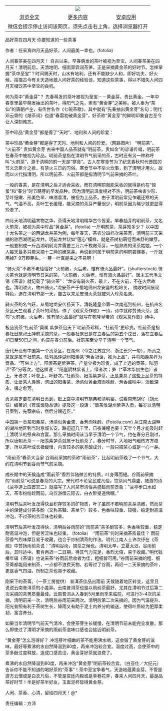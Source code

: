 

<table>
  <tr>
    <td align="center" colspan="3">
      <a href="https://github.com/ogate/ogate/blob/master/README.md"><img src="https://cloud.githubusercontent.com/assets/11880933/13434984/f430fae2-e012-11e5-814f-c2df1e82b247.jpg"/></a>
    </td>
  </tr>
  <tr>
    <td align="center">
      <a href="https://s3.ap-south-1.amazonaws.com/ogatem/oGate.htm?c815741&from=oNote">浏览全文</a>
    </td>
    <td align="center">
      <a href="https://s3.ap-south-1.amazonaws.com/ogatem/oGate.htm?from=oNote">更多内容</a>
    </td>
    <td align="center">
      <a href="https://raw.githubusercontent.com/ogate/up/master/ogate.apk">安卓应用</a>
    </td>
  </tr>
  <tr>
    <td align="center" colspan="3">
      微信会提示停止访问该网页，须先点击右上角，选择浏览器打开
    </td>
  </tr>
</table>    



品好茶在四月天 你要知道的一些茶事

作者：任采真四月天品好茶，人间最美一幸也。(fotolia)




人间春茶美在四月天！
自古以来，早春萌发的茶叶被视为至宝。人间春茶美在四月天！清明前后，天清地明、细雨霏霏润茶芛，正是采摘黄金茶的好时节。怎样掌握“茶中至宝”？时间赐天时，山水有地利，还有不能缺少人和，即好功夫、好火候。拾掇古今有关天造地蕴人间好茶的经验谈，知道这些茶事，得以不错失人间四月天啜饮茶中至宝的良机。


何为茶中“黄金芽”？
先春萌发的茶叶被视为至宝－－黄金芽，贵比黄金。一年中春季里最早萌发抽出的茶叶，得阳气之先，素有“黄金芽”之美称。被人奉为“茶仙”的唐朝卢㒰，有传世名作《七碗茶歌》，其中就有“先春抽出黄金芽”名句；明代邓云霄的《焙茶词》也道“春雷初破黄金芽”，好茶称“黄金芽”的鲜明印象自古至今让人深刻难忘。


茶中珍品“黄金芽”都是得了“天时”、地利和人间的珍爱：


茶中珍品“黄金芽”都是得了天时、地利和人间的珍爱。（网路图片）
“明前茶”、 “火前茶” 贵如黄金芽
古来中国人品茶就有“明前茶，贵如金”的谚语传唱，明前茶在春茶中被视为珍品。明前茶是指在清明节气前采的茶，古时还有另一种称呼叫“火前茶”，源于清明的前一天是“寒食”。古人在寒食节为了纪念春秋时代晋国的节义忠臣介之推，有禁火三日的习俗。寒食节中不举火炊事，到了清明才用火，故而以火代指清明，所以明前茶、火前茶都是指清明节气前采摘的茶叶。


一般的春茶，是在清明之后才适合采收，而在清明前就能采收的就得是约在“惊蛰”和“春分”时节萌芽的早发品种。因为清明前温度相对不热，明前茶虫害少形、芽叶细嫩、形美色翠、味滋香清，被视为上品茶。由于清明前常见乍暖还寒的天气，气温不高，茶叶生长缓慢，能采摘的茶芽产量很少，明前茶因为稀少就更显得珍贵了。


四月天地清明蕴育物之华，茶得天地清明精华古今皆爱。早春抽芽的明前茶，又名火前茶，被视为茶中珍品“黄金芽”。(fotolia)
一斤明前茶，茶芽知多少？
以中国十大名茶之一的西湖龙井茶为例，每年春天，茶农分四档次采茶菁，清明前三天采摘的称西湖明前龙井。明前龙井状如“莲心”模样，就是茶树初萌卷而未舒的嫩芽。一般要制成一斤西湖明前龙井需要三万六千枚嫩茶芽，一般熟练的采茶姑娘，一个人每天最多只能采摘十二两的嫩茶芽。再说到同属于明前茶的明前碧螺春，一斤就用掉7-9万颗芽头。一芽一叶真是来之不易啊！


“骑火茶”不嫩不老恰恰好
“火前嫩，火后老，惟有骑火品最好”。(shutterstock)
骑火茶也就是清明节日采的茶，“火前嫩，火后老，惟有骑火品最好”。唐末五代毛文锡《茶谱》就记载了“骑火茶”：“龙安有骑火茶，最上，不在火前，不在火后故也。清明改火，故曰骑火。”龙安茶产于蜀地绵州龙安县的松岭关， 摘收时间展现特色，选在清明节那一天，自古以来龙安骑火茶就被列入珍茶名录。


骑火茶的名气旺，从蜀地龙安传扬天下。清乾隆皇帝第一次南巡到杭州，在杭州名茶区天竺观看了茶叶的采制，作了《观采茶作歌》一诗，诗中就称赞骑火茶，这句“火前嫩，火后老，惟有骑火品最好”就写在乾隆皇帝的《观采茶作歌》诗中。


极品贡茶“社前茶”莫属 紫芛茶冠天下
明前茶珍稀，“社前茶”更珍贵。社前茶是指春社日祭祀土神前采摘的茶。一般春社祭日是在立春后的第五个戊日，落在立春后41日至50日之间，约莫在春分前后。社前茶至少早于清明一个节气。


唐代开设有中国第一个贡茶区，在湖州（今之江苏宜兴、浙江长兴一带），所贡之茶就是属于社前茶。陆羽品评湖州阳羡茶“芳香冠世，推为上品”，并将阳羡茶荐为贡品、“可供上方”。阳羡茶是紫芛茶，产量少极为珍贵，成了上选的贡茶。陆羽评“茶”分等次，他这样说：“阳崖阴林紫者上，绿者次；芛（*草木华初生也）者上，牙者次；叶卷上，叶舒次。”社前茶、阳羡紫芛茶，正是兼具了这些上品茶的特质，让爱茶人羡煞，泡出的阳羡茶，汤清似黄金液而味醇，芳香藏味中，淡致深永，啜之愈芳。


贡茶每岁要在清明日贡到，赶上宫中清明节祭典和清明宴。试看南宋胡仔（胡元任）编著的《苕溪渔隐丛话》提及这一段话：“唐茶惟湖州紫芛入贡，每岁以清明日贡到，先荐宗庙，然后分赐近臣。”


中国第一贡茶阳羡茶，汤清似黄金液、香芳而味醇。(Fotolia.com)
从江南太湖畔的湖州地区到当时京城长安，路迢迢几千里，日夜兼程也要十天半个月才能及时赶上清明节的祭典和宫宴，那么采摘时间该当早于清明一个节气，约在春分日刚过，所以唐朝贡茶－－阳羡紫芛茶就属于社前茶了。春分时节，大地阳气暖热方方稳定，所以茶叶成长极缓慢，内含较多的氨基酸成分，一般只摘茶心或是一心一芽。


“雨前茶”春茶大当家
谷雨前采摘的茶称“雨前茶”，比起明前茶晚了一个节气，大约在清明节到谷雨节气前采摘。


成长期中的天候造成“雨前茶”香烈伴随微苦的特质，叶身薄而短。谷雨前采摘的“雨前茶”可说是春茶的大宗。宋代时不论官民或凡俗，饮茶风气鼎盛，陆游的诗《兰亭道上四首其二》就描写了人间茶市清俗共盛趁雨前景象：“兰亭步口水如天，茶市纷纷趁雨前。乌笠游僧云际去，白衣醉叟道傍眠。”


清明节后茶叶发茂得快且积存较多的矿物质，叶子虽然不若明前茶芽清嫩，然而茶中的保健成分茶多酚（又称茶鞣、茶单宁）较多，色香味较重、较强，稳定耐高温冲泡，不过茶的苦涩味也较重。


清明节后茶叶发茂得快，清明后谷雨前的“雨前茶”茶多酚较多，色香味较重，稳定耐高温冲泡，但是苦涩味也较重。 (fotolia）
 “雨前茶”何时采摘茶质最佳？
雨前茶香气烈味厚且易于收藏，也合于炒制清茶的作法。明代江南人士许次纾在《茶疏》中赞扬雨前茶说：“清明谷雨，摘茶之候也。清明太早，立夏太迟，谷雨前后，其时适中。若肯再迟一二日期，待其气力完足，香烈尤倍，易于收藏。”明代钱椿年辑《茶谱》也说采茶“谷雨前后收者为佳，粗细皆可用。”谷雨前采摘的粗、细茶菁都能用来制茶，一点都不浪费天物。若等过了谷雨，再迟一二天采摘的茶叶，更是香气四溢，所制之茶也易于收藏。


刚采下的茶菁。（一茶工房提供）
普洱茶佳品出雨前
天候随着地区转变，这里且说说云南普洱茶的小差异。云南普洱茶也是以雨前茶最好，尤其在清明节过后第二次采摘的茶菁质量最佳。云南普洱从入春到5月里雨季来临前，可进行3~4次的采摘，清明前采一次，清明后谷雨前采两次。清明后第二次采摘的，因为气温提升、阳光普照有利于茶树生长，降雨又有助于泥土内养分的输送，使得叶质较为肥厚柔韧、富含养分。


如果当年清明节气前天气清冷，会使茶芽生长缓慢，在清明节前未能完全发散，那么即使过了清明才采摘的雨前茶滋味口感也会接近明前茶。


“黄金芽”怎么泡得好？
冲泡芽叶细嫩的茶不能用沸水唷，这会毁了黄金芽的滋味，最好等煮沸的水自然降温到80度，再来冲泡较合宜。温度过高，会使茶中的茶多酚过度释放，造成口感苦涩，黄金芽好茶就浪费了。


煮沸的水自然降温到80度，再来冲泡“黄金芽”明前茶较合宜。（白亚仕／大纪元）
告诉你不能不知道的喝好茶的“茶事”！茶中至宝争春气，天造地蕴黄金芽。不管是游方云僧或是白衣凡俗，不管是宫廷内殿或是草巷花弄，春来人间四月天，最是品茶好时节！半是好茶半好友，玉盅泥杯皆得黄金芽。


人闲、茶香、心清，留给四月天！@*


责任编辑：方沛



